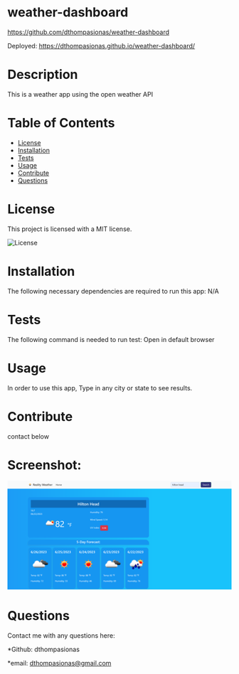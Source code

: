 # weather-dashboard 

https://github.com/dthompasionas/weather-dashboard

Deployed: https://dthompasionas.github.io/weather-dashboard/

# Description
This is a weather app using the open weather API

# Table of Contents
* [License](#license) 
* [Installation](#installation)
* [Tests](#tests)
* [Usage](#usage)
* [Contribute](#contribute)
* [Questions](#questions)


# License 
This project is licensed with a MIT license.

![License](https://img.shields.io/badge/License-MIT-blue.svg)

# Installation
The following necessary dependencies are required to run this app: N/A 


# Tests
The following command is needed to run test: Open in default browser

# Usage
In order to use this app, Type in any city or state to see results.

# Contribute
contact below

# Screenshot:

![](./assets/images/weather-dashboard.png)

# Questions
Contact me with any questions here:

*Github: dthompasionas

*email: dthompasionas@gmail.com 
